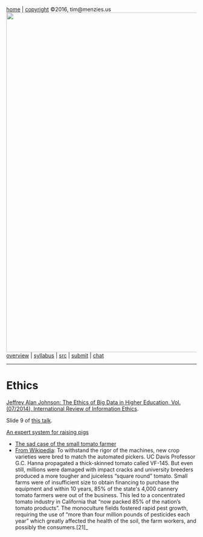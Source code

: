 
[home](http://tiny.cc/fss2016) | [copyright](https://github.com/txt/fss16/blob/master/LICENSE.md) &copy;2016, tim&commat;menzies.us<br>
[<img width=900 src="https://raw.githubusercontent.com/txt/fss16/master/img/fss16.png">](http://tiny.cc/fss2016)   <br>
[overview](https://github.com/txt/fss16/blob/master/doc/overview.md) |
[syllabus](https://github.com/txt/fss16/blob/master/doc/syllabus.md) |
[src](https://github.com/txt/fss16/blob/master/src) |
[submit](http://tiny.cc/fss2016give) |
[chat](https://fss16.slack.com/) 

_______


# Ethics

[Jeffrey Alan Johnson:
The Ethics of Big Data in Higher Education, Vol. (07/2014), International Review of Information Ethics](http://www.i-r-i-e.net/inhalt/021/IRIE-021-Johnson.pdf?imm_mid=0c8f35&cmp=em-data-na-na-newsltr_20141217).

Slide 9 of [this talk](http://www.slideshare.net/timmenzies/msr13-mistake).

[An expert system for raising pigs](http://citeseerx.ist.psu.edu/viewdoc/download?doi=10.1.1.44.2371&rep=rep1&type=pdf)

+  [The sad case of the small tomato farmer](http://www.boomcalifornia.com/2013/06/thinking-through-the-tomato-harvester/)
+ [From Wikipedia](https://en.wikipedia.org/wiki/Mechanised_agriculture#Tomato_harvesting): To withstand the rigor of the machines, new crop varieties were bred to match the automated pickers. UC Davis Professor G.C. Hanna propagated a thick-skinned tomato called VF-145. But even still, millions were damaged with impact cracks and university breeders produced a more tougher and juiceless “square round” tomato. Small farms were of insufficient size to obtain financing to purchase the equipment and within 10 years, 85% of the state's 4,000 cannery tomato farmers were out of the business. This led to a concentrated tomato industry in California that “now packed 85% of the nation’s tomato products”. The monoculture fields fostered rapid pest growth, requiring the use of “more than four million pounds of pesticides each year” which greatly affected the health of the soil, the farm workers, and possibly the consumers.[21]_
